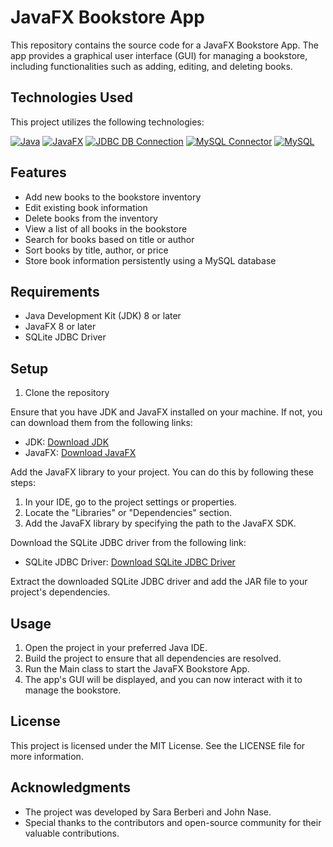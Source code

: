 # JavaFX Bookstore App

This repository contains the source code for a JavaFX Bookstore App. The app provides a graphical user interface (GUI) for managing a bookstore, including functionalities such as adding, editing, and deleting books.


## Technologies Used

This project utilizes the following technologies:

[![Java](https://img.shields.io/badge/Java-8%2B-orange.svg)](https://www.oracle.com/java/technologies/javase-jdk11-downloads.html)
[![JavaFX](https://img.shields.io/badge/JavaFX-8%2B-blue.svg)](https://openjfx.io/)
[![JDBC DB Connection](https://img.shields.io/badge/JDBC%20DB%20Connection-2.0-brightgreen.svg)](https://www.oracle.com/java/technologies/jdbc-4-2-quick-start.html)
[![MySQL Connector](https://img.shields.io/badge/MySQL%20Connector-8.0-blue.svg)](https://dev.mysql.com/downloads/connector/j/)
[![MySQL](https://img.shields.io/badge/MySQL-8.0-blue.svg)](https://www.mysql.com/)


## Features

- Add new books to the bookstore inventory
- Edit existing book information
- Delete books from the inventory
- View a list of all books in the bookstore
- Search for books based on title or author
- Sort books by title, author, or price
- Store book information persistently using a MySQL database

## Requirements

- Java Development Kit (JDK) 8 or later
- JavaFX 8 or later
- SQLite JDBC Driver

## Setup

1. Clone the repository

Ensure that you have JDK and JavaFX installed on your machine. If not, you can download them from the following links:
- JDK: [Download JDK](https://www.oracle.com/java/technologies/javase-jdk11-downloads.html)
- JavaFX: [Download JavaFX](https://openjfx.io/)

Add the JavaFX library to your project. You can do this by following these steps:
1. In your IDE, go to the project settings or properties.
2. Locate the "Libraries" or "Dependencies" section.
3. Add the JavaFX library by specifying the path to the JavaFX SDK.

Download the SQLite JDBC driver from the following link:
- SQLite JDBC Driver: [Download SQLite JDBC Driver](https://github.com/xerial/sqlite-jdbc)

Extract the downloaded SQLite JDBC driver and add the JAR file to your project's dependencies.

## Usage

1. Open the project in your preferred Java IDE.
2. Build the project to ensure that all dependencies are resolved.
3. Run the Main class to start the JavaFX Bookstore App.
4. The app's GUI will be displayed, and you can now interact with it to manage the bookstore.

## License

This project is licensed under the MIT License. See the LICENSE file for more information.

## Acknowledgments

- The project was developed by Sara Berberi and John Nase.
- Special thanks to the contributors and open-source community for their valuable contributions.

